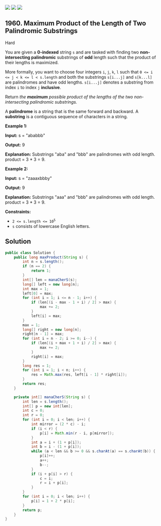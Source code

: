 [![](https://img.shields.io/github/stars/javadev/LeetCode-in-Java?label=Stars&style=flat-square)](https://github.com/javadev/LeetCode-in-Java)
[![](https://img.shields.io/github/forks/javadev/LeetCode-in-Java?label=Fork%20me%20on%20GitHub%20&style=flat-square)](https://github.com/javadev/LeetCode-in-Java/fork)
[![](https://img.shields.io/badge/-LeetCode%20in%20Kotlin-blue?style=flat-square)](https://github.com/javadev/LeetCode-in-Kotlin)

## 1960\. Maximum Product of the Length of Two Palindromic Substrings

Hard

You are given a **0-indexed** string `s` and are tasked with finding two **non-intersecting palindromic** substrings of **odd** length such that the product of their lengths is maximized.

More formally, you want to choose four integers `i`, `j`, `k`, `l` such that `0 <= i <= j < k <= l < s.length` and both the substrings `s[i...j]` and `s[k...l]` are palindromes and have odd lengths. `s[i...j]` denotes a substring from index `i` to index `j` **inclusive**.

Return _the **maximum** possible product of the lengths of the two non-intersecting palindromic substrings._

A **palindrome** is a string that is the same forward and backward. A **substring** is a contiguous sequence of characters in a string.

**Example 1:**

**Input:** s = "ababbb"

**Output:** 9

**Explanation:** Substrings "aba" and "bbb" are palindromes with odd length. product = 3 \* 3 = 9.

**Example 2:**

**Input:** s = "zaaaxbbby"

**Output:** 9

**Explanation:** Substrings "aaa" and "bbb" are palindromes with odd length. product = 3 \* 3 = 9.

**Constraints:**

*   <code>2 <= s.length <= 10<sup>5</sup></code>
*   `s` consists of lowercase English letters.

## Solution

```java
public class Solution {
    public long maxProduct(String s) {
        int n = s.length();
        if (n == 2) {
            return 1;
        }
        int[] len = manaCherS(s);
        long[] left = new long[n];
        int max = 1;
        left[0] = max;
        for (int i = 1; i <= n - 1; i++) {
            if (len[(i - max - 1 + i) / 2] > max) {
                max += 2;
            }
            left[i] = max;
        }
        max = 1;
        long[] right = new long[n];
        right[n - 1] = max;
        for (int i = n - 2; i >= 0; i--) {
            if (len[(i + max + 1 + i) / 2] > max) {
                max += 2;
            }
            right[i] = max;
        }
        long res = 1;
        for (int i = 1; i < n; i++) {
            res = Math.max(res, left[i - 1] * right[i]);
        }
        return res;
    }

    private int[] manaCherS(String s) {
        int len = s.length();
        int[] p = new int[len];
        int c = 0;
        int r = 0;
        for (int i = 0; i < len; i++) {
            int mirror = (2 * c) - i;
            if (i < r) {
                p[i] = Math.min(r - i, p[mirror]);
            }
            int a = i + (1 + p[i]);
            int b = i - (1 + p[i]);
            while (a < len && b >= 0 && s.charAt(a) == s.charAt(b)) {
                p[i]++;
                a++;
                b--;
            }
            if (i + p[i] > r) {
                c = i;
                r = i + p[i];
            }
        }
        for (int i = 0; i < len; i++) {
            p[i] = 1 + 2 * p[i];
        }
        return p;
    }
}
```